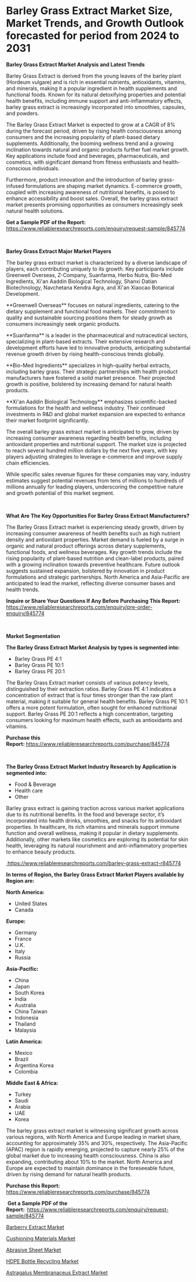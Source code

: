 <p><h1>Barley Grass Extract Market Size, Market Trends, and Growth Outlook forecasted for period from 2024 to 2031</h1></p><p><strong>Barley Grass Extract Market Analysis and Latest Trends</strong></p>
<p><p>Barley Grass Extract is derived from the young leaves of the barley plant (Hordeum vulgare) and is rich in essential nutrients, antioxidants, vitamins, and minerals, making it a popular ingredient in health supplements and functional foods. Known for its natural detoxifying properties and potential health benefits, including immune support and anti-inflammatory effects, barley grass extract is increasingly incorporated into smoothies, capsules, and powders.</p><p>The Barley Grass Extract Market is expected to grow at a CAGR of 8% during the forecast period, driven by rising health consciousness among consumers and the increasing popularity of plant-based dietary supplements. Additionally, the booming wellness trend and a growing inclination towards natural and organic products further fuel market growth. Key applications include food and beverages, pharmaceuticals, and cosmetics, with significant demand from fitness enthusiasts and health-conscious individuals.</p><p>Furthermore, product innovation and the introduction of barley grass-infused formulations are shaping market dynamics. E-commerce growth, coupled with increasing awareness of nutritional benefits, is poised to enhance accessibility and boost sales. Overall, the barley grass extract market presents promising opportunities as consumers increasingly seek natural health solutions.</p></p>
<p><strong>Get a Sample PDF of the Report:&nbsp;</strong> <a href="https://www.reliableresearchreports.com/enquiry/request-sample/845774?utm_campaign=117&utm_medium=2&utm_source=Github&utm_content=ia&utm_term=12112024&utm_id=barley-grass-extract">https://www.reliableresearchreports.com/enquiry/request-sample/845774</a></p>
<p>&nbsp;</p>
<p><strong>Barley Grass Extract Major Market Players</strong></p>
<p><p>The barley grass extract market is characterized by a diverse landscape of players, each contributing uniquely to its growth. Key participants include Greenwell Overseas, Z-Company, Suanfarma, Herbo Nutra, Bio-Med Ingredients, Xi'an Aaddin Biological Technology, Shanxi Datian Biotechnology, Navchetana Kendra Agra, and Xi'an Xiaocao Botanical Development.</p><p>**Greenwell Overseas** focuses on natural ingredients, catering to the dietary supplement and functional food markets. Their commitment to quality and sustainable sourcing positions them for steady growth as consumers increasingly seek organic products. </p><p>**Suanfarma** is a leader in the pharmaceutical and nutraceutical sectors, specializing in plant-based extracts. Their extensive research and development efforts have led to innovative products, anticipating substantial revenue growth driven by rising health-conscious trends globally.</p><p>**Bio-Med Ingredients** specializes in high-quality herbal extracts, including barley grass. Their strategic partnerships with health product manufacturers have fostered a solid market presence. Their projected growth is positive, bolstered by increasing demand for natural health products.</p><p>**Xi'an Aaddin Biological Technology** emphasizes scientific-backed formulations for the health and wellness industry. Their continued investments in R&D and global market expansion are expected to enhance their market footprint significantly.</p><p>The overall barley grass extract market is anticipated to grow, driven by increasing consumer awareness regarding health benefits, including antioxidant properties and nutritional support. The market size is projected to reach several hundred million dollars by the next five years, with key players adjusting strategies to leverage e-commerce and improve supply chain efficiencies. </p><p>While specific sales revenue figures for these companies may vary, industry estimates suggest potential revenues from tens of millions to hundreds of millions annually for leading players, underscoring the competitive nature and growth potential of this market segment.</p></p>
<p>&nbsp;</p>
<p><strong>What Are The Key Opportunities For Barley Grass Extract Manufacturers?</strong></p>
<p><p>The Barley Grass Extract market is experiencing steady growth, driven by increasing consumer awareness of health benefits such as high nutrient density and antioxidant properties. Market demand is fueled by a surge in organic and natural product offerings across dietary supplements, functional foods, and wellness beverages. Key growth trends include the rising popularity of plant-based nutrition and clean-label products, paired with a growing inclination towards preventive healthcare. Future outlook suggests sustained expansion, bolstered by innovation in product formulations and strategic partnerships. North America and Asia-Pacific are anticipated to lead the market, reflecting diverse consumer bases and health trends.</p></p>
<p><strong>Inquire or Share Your Questions If Any Before Purchasing This Report:</strong> <a href="https://www.reliableresearchreports.com/enquiry/pre-order-enquiry/845774?utm_campaign=117&utm_medium=2&utm_source=Github&utm_content=ia&utm_term=12112024&utm_id=barley-grass-extract">https://www.reliableresearchreports.com/enquiry/pre-order-enquiry/845774</a></p>
<p>&nbsp;</p>
<p><strong>Market Segmentation</strong></p>
<p><strong>The Barley Grass Extract Market Analysis by types is segmented into:</strong></p>
<p><ul><li>Barley Grass PE 4:1</li><li>Barley Grass PE 10:1</li><li>Barley Grass PE 20:1</li></ul></p>
<p><p>The Barley Grass Extract market consists of various potency levels, distinguished by their extraction ratios. Barley Grass PE 4:1 indicates a concentration of extract that is four times stronger than the raw plant material, making it suitable for general health benefits. Barley Grass PE 10:1 offers a more potent formulation, often sought for enhanced nutritional support. Barley Grass PE 20:1 reflects a high concentration, targeting consumers looking for maximum health effects, such as antioxidants and vitamins.</p></p>
<p><strong>Purchase this Report:&nbsp;</strong><a href="https://www.reliableresearchreports.com/purchase/845774?utm_campaign=117&utm_medium=2&utm_source=Github&utm_content=ia&utm_term=12112024&utm_id=barley-grass-extract">https://www.reliableresearchreports.com/purchase/845774</a></p>
<p>&nbsp;</p>
<p><strong>The Barley Grass Extract Market Industry Research by Application is segmented into:</strong></p>
<p><ul><li>Food & Beverage</li><li>Health care</li><li>Other</li></ul></p>
<p><p>Barley grass extract is gaining traction across various market applications due to its nutritional benefits. In the food and beverage sector, it’s incorporated into health drinks, smoothies, and snacks for its antioxidant properties. In healthcare, its rich vitamins and minerals support immune function and overall wellness, making it popular in dietary supplements. Additionally, other markets like cosmetics are exploring its potential for skin health, leveraging its natural nourishment and anti-inflammatory properties to enhance beauty products.</p></p>
<p><a href="https://www.reliableresearchreports.com/barley-grass-extract-r845774?utm_campaign=117&utm_medium=2&utm_source=Github&utm_content=ia&utm_term=12112024&utm_id=barley-grass-extract">&nbsp;https://www.reliableresearchreports.com/barley-grass-extract-r845774</a></p>
<p><strong>In terms of Region, the Barley Grass Extract Market Players available by Region are:</strong></p>
<p>
    <p> <strong> North America: </strong>
        <ul>
            <li>United States</li>
            <li>Canada</li>
        </ul>
        </p> 
    <p> <strong> Europe: </strong>
        <ul>
            <li>Germany</li>
            <li>France</li>
            <li>U.K.</li>
            <li>Italy</li>
            <li>Russia</li>
        </ul>
        </p> 
    <p> <strong> Asia-Pacific: </strong>
        <ul>
            <li>China</li>
            <li>Japan</li>
            <li>South Korea</li>
            <li>India</li>
            <li>Australia</li>
            <li>China Taiwan</li>
            <li>Indonesia</li>
            <li>Thailand</li>
            <li>Malaysia</li>
        </ul>
        </p> 
    <p> <strong> Latin America: </strong>
        <ul>
            <li>Mexico</li>
            <li>Brazil</li>
            <li>Argentina Korea</li>
            <li>Colombia</li>
        </ul>
        </p> 
    <p> <strong> Middle East & Africa: </strong>
        <ul>
            <li>Turkey</li>
            <li>Saudi</li>
            <li>Arabia</li>
            <li>UAE</li>
            <li>Korea</li>
        </ul>
    </p>
    </p>
<p><p>The barley grass extract market is witnessing significant growth across various regions, with North America and Europe leading in market share, accounting for approximately 35% and 30%, respectively. The Asia-Pacific (APAC) region is rapidly emerging, projected to capture nearly 25% of the global market due to increasing health consciousness. China is also expanding, contributing about 10% to the market. North America and Europe are expected to maintain dominance in the foreseeable future, driven by rising demand for natural health products.</p></p>
<p><strong>Purchase this Report: </strong><a href="https://www.reliableresearchreports.com/purchase/845774?utm_campaign=117&utm_medium=2&utm_source=Github&utm_content=ia&utm_term=12112024&utm_id=barley-grass-extract">https://www.reliableresearchreports.com/purchase/845774</a></p>
<p>&nbsp;<strong>Get a Sample PDF of the Report:&nbsp;&nbsp;</strong><a href="https://www.reliableresearchreports.com/enquiry/request-sample/845774?utm_campaign=117&utm_medium=2&utm_source=Github&utm_content=ia&utm_term=12112024&utm_id=barley-grass-extract">https://www.reliableresearchreports.com/enquiry/request-sample/845774</a></p>
<p><strong></strong></p>
<p><p><a href="https://github.com/ryanbell8967/Market-Research-Report-List-1/blob/main/barberry-extract-market.md?utm_campaign=117&utm_medium=2&utm_source=Github&utm_content=ia&utm_term=12112024&utm_id=barley-grass-extract">Barberry Extract Market</a></p><p><a href="https://www.linkedin.com/pulse/cushioning-materials-market-report-product-type-end-use-7q05e?utm_campaign=117&utm_medium=2&utm_source=Github&utm_content=ia&utm_term=12112024&utm_id=barley-grass-extract">Cushioning Materials Market</a></p><p><a href="https://www.linkedin.com/pulse/abrasive-sheet-industry-forecast-market-shifts-strategic-hufte?utm_campaign=117&utm_medium=2&utm_source=Github&utm_content=ia&utm_term=12112024&utm_id=barley-grass-extract">Abrasive Sheet Market</a></p><p><a href="https://issuu.com/reportprime-2/docs/hdpe-bottle-recycling-market-size-2_1b31b87be7a813?utm_campaign=117&utm_medium=2&utm_source=Github&utm_content=ia&utm_term=12112024&utm_id=barley-grass-extract">HDPE Bottle Recycling Market</a></p><p><a href="https://github.com/yoshih12/Market-Research-Report-List-4/blob/main/astragalus-membranaceus-extract-market.md?utm_campaign=117&utm_medium=2&utm_source=Github&utm_content=ia&utm_term=12112024&utm_id=barley-grass-extract">Astragalus Membranaceus Extract Market</a></p></p>